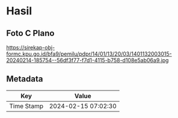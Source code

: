 # Hasil

## Foto C Plano

https://sirekap-obj-formc.kpu.go.id/bfa9/pemilu/pdpr/14/01/13/20/03/1401132003015-20240214-185754--56df3f77-f7d1-4115-b758-d108e5ab06a9.jpg


## Metadata

| Key        | Value               |
| ---------- | ------------------- |
| Time Stamp | 2024-02-15 07:02:30 |



